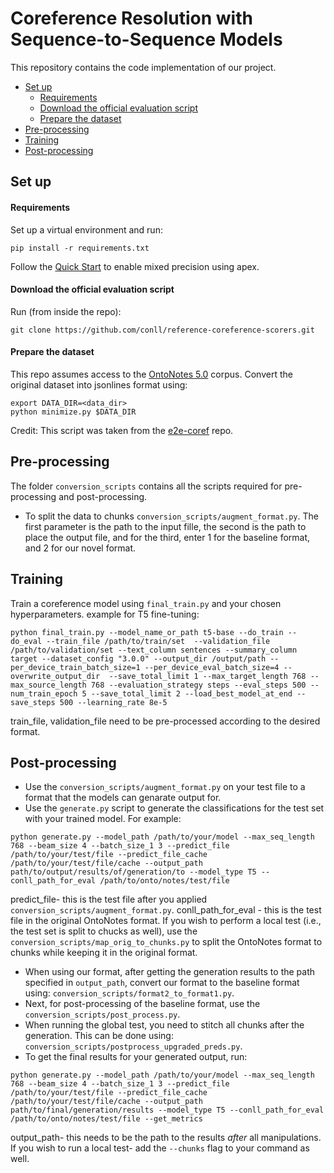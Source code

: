 # Coreference Resolution with Sequence-to-Sequence Models

This repository contains the code implementation of our project.

- [Set up](#set-up)
  * [Requirements](#requirements)
  * [Download the official evaluation script](#download-the-official-evaluation-script)
  * [Prepare the dataset](#prepare-the-dataset)
- [Pre-processing](#Pre-processing)
- [Training](#training)
- [Post-processing](#Post-processing)

## Set up

#### Requirements
Set up a virtual environment and run: 
```
pip install -r requirements.txt
```

Follow the [Quick Start](https://github.com/NVIDIA/apex) to enable mixed precision using apex.

#### Download the official evaluation script
Run (from inside the repo):
 
```
git clone https://github.com/conll/reference-coreference-scorers.git
```

#### Prepare the dataset

This repo assumes access to the [OntoNotes 5.0](https://catalog.ldc.upenn.edu/LDC2013T19) corpus.
Convert the original dataset into jsonlines format using:
```
export DATA_DIR=<data_dir>
python minimize.py $DATA_DIR
``` 
Credit: This script was taken from the [e2e-coref](https://github.com/kentonl/e2e-coref/) repo.

## Pre-processing
The folder `conversion_scripts` contains all the scripts required for pre-processing and post-processing.
- To split the data to chunks `conversion_scripts/augment_format.py`. The first parameter is the path to the input fille, the second is the path to place the output file, and for the third, enter 1 for the baseline format, and 2 for our novel format.

## Training
Train a coreference model using `final_train.py` and your chosen hyperparameters. example for T5 fine-tuning:
```
python final_train.py --model_name_or_path t5-base --do_train --do_eval --train_file /path/to/train/set  --validation_file /path/to/validation/set --text_column sentences --summary_column target --dataset_config "3.0.0" --output_dir /output/path --per_device_train_batch_size=1 --per_device_eval_batch_size=4 --overwrite_output_dir  --save_total_limit 1 --max_target_length 768 --max_source_length 768 --evaluation_strategy steps --eval_steps 500 --num_train_epoch 5 --save_total_limit 2 --load_best_model_at_end --save_steps 500 --learning_rate 8e-5 
```
train_file, validation_file need to be pre-processed according to the desired format.
## Post-processing
- Use the `conversion_scripts/augment_format.py` on your test file to a format that the models can genarate output for.
- Use the `generate.py` script to generate the classifications for the test set with your trained model. For example:
```
python generate.py --model_path /path/to/your/model --max_seq_length 768 --beam_size 4 --batch_size_1 3 --predict_file /path/to/your/test/file --predict_file_cache /path/to/your/test/file/cache --output_path path/to/output/results/of/generation/to --model_type T5 --conll_path_for_eval /path/to/onto/notes/test/file
```
predict_file- this is the test file after you applied `conversion_scripts/augment_format.py`.
conll_path_for_eval - this is the test file in the original OntoNotes format. If you wish to perform a local test (i.e., the test set is split to chucks as well), use the `conversion_scripts/map_orig_to_chunks.py` to split the OntoNotes format to chunks while keeping it in the original format.

- When using our format, after getting the generation results to the path specified in `output_path`, convert our format to the baseline format using: `conversion_scripts/format2_to_format1.py`.
- Next, for post-processing of the baseline format, use the `conversion_scripts/post_process.py`.
- When running the global test, you need to stitch all chunks after the generation. This can be done using: `conversion_scripts/postprocess_upgraded_preds.py`.
- To get the final results for your generated output, run:
```
python generate.py --model_path /path/to/your/model --max_seq_length 768 --beam_size 4 --batch_size_1 3 --predict_file /path/to/your/test/file --predict_file_cache /path/to/your/test/file/cache --output_path path/to/final/generation/results --model_type T5 --conll_path_for_eval /path/to/onto/notes/test/file --get_metrics
```
output_path- this needs to be the path to the results *after* all manipulations.
If you wish to run a local test- add the `--chunks` flag to your command as well. 

